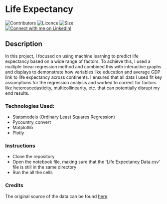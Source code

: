 # Life Expectancy
![Contributors](https://img.shields.io/badge/Contributors-Michael%20Rehani-brightgreen)
![Licence](https://img.shields.io/github/license/mrrehani/Life-Expectancy)
![Size](https://img.shields.io/github/repo-size/mrrehani/Life-Expectancy)
<br>
<a href="https://www.linkedin.com/in/michael-rehani/">
<img alt="Connect with me on LinkedIn!">
</a>

## Description
In this project, I focused on using machine learning to predict life expectancy based on a wide range of factors. To achieve this, I used a multiple linear regression method and combined this with interactive graphs and displays to demonstrate how variables like education and average GDP link to life expectancy across continents. I ensured that all data I used fit key assumptions for the regression analysis and worked to correct for factors like heteroscedasticity, multicollinearity, etc. that can potentially disrupt my end results.

### Technologies Used:
- Statsmodels (Ordinary Least Squares Regression) 
- Pycountry_convert
- Matplotlib
- Plotly

### Instructions
- Clone the repository
- Open the notebook file, making sure that the 'Life Expectancy Data.csv' file is still in the same directory
- Run the all the cells

### Credits
The original source of the data can be found [here](https://www.kaggle.com/datasets/kumarajarshi/life-expectancy-who?ref=hackernoon.com).
